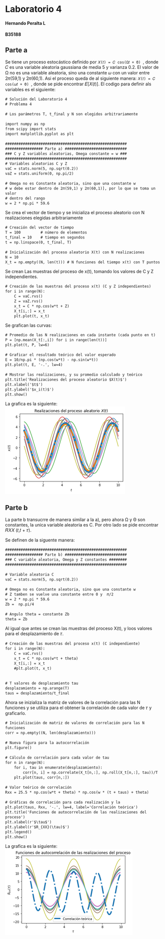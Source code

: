 # Laboratorio 4
#### Hernando Peralta L
#### B35188
## Parte a
Se tiene un proceso estocástico definido por ```𝑋(𝑡) = 𝐶 cos(Ω𝑡 + Θ) ```, donde 𝐶 es una variable aleatoria gaussiana de media 5 y varianza 0.2. El valor de Ω no es una variable aleatoria, sino una constante 𝜔 con un valor entre 2𝜋(59,1) y 2𝜋(60,1). Asi el proceso queda de al siguiente manera: ```𝑋(𝑡) = 𝐶 cos(𝜔𝑡 + Θ) ```, donde se pide encontrar 𝐸[𝑋(𝑡)].
El codigo para definir als variables es el siguiente:
```
# Solución del Laboratorio 4
# Problema 4

# Los parámetros T, t_final y N son elegidos arbitrariamente

import numpy as np
from scipy import stats
import matplotlib.pyplot as plt

#######################################################
################# Parte a) ############################
### C y Z variables aleatorias, Omega constante = w ###
#######################################################
# Variables aleatorias C y Z
vaC = stats.norm(5, np.sqrt(0.2))
vaZ = stats.uniform(0, np.pi/2)

# Omega no es Constante aleatoria, sino que una constante w
# w debe estar dentro de 2𝜋(59,1) y 2𝜋(60,1)], por lo que se toma un valor
# dentro del rango
w = 2 * np.pi * 59.6
```
Se crea el vector de tiempo y se inicializa el proceso aleatorio con N realizaciones elegidas arbitrariamente
```
# Creación del vector de tiempo
T = 100			# número de elementos
t_final = 10	# tiempo en segundos
t = np.linspace(0, t_final, T)

# Inicialización del proceso aleatorio X(t) con N realizaciones
N = 10
X_t = np.empty((N, len(t)))	# N funciones del tiempo x(t) con T puntos
```
Se crean Las muestras del proceso de x(t), tomando los valores de C y Z independientes.
```
# Creación de las muestras del proceso x(t) (C y Z independientes)
for i in range(N):
	C = vaC.rvs()
	Z = vaZ.rvs()
	x_t = C * np.cos(w*t + Z)
	X_t[i,:] = x_t
	plt.plot(t, x_t)
```
Se grafican las curvas:
```
# Promedio de las N realizaciones en cada instante (cada punto en t)
P = [np.mean(X_t[:,i]) for i in range(len(t))]
plt.plot(t, P, lw=6)

# Graficar el resultado teórico del valor esperado
E = 10/np.pi * (np.cos(w*t) - np.sin(w*t))
plt.plot(t, E, '-.', lw=4)

# Mostrar las realizaciones, y su promedio calculado y teórico
plt.title('Realizaciones del proceso aleatorio $X(t)$')
plt.xlabel('$t$')
plt.ylabel('$x_i(t)$')
plt.show()
```
La grafica es la siguiente:
![Bilby Stampede](https://github.com/NandoPL/Tema-4/blob/main/FigParteA.png)


## Parte b
La parte b transucrre de manera similar a la a), pero ahora Ω y Θ son constantes, la unica variable aleatoria es C. Por otro lado se pide encontrar 𝑅𝑋𝑋 (𝑡,𝑡 + 𝜏).

Se definen de la siguente manera:

```
#######################################################
################# Parte b) ############################
### C variable aleatoria, Omega y Z constantes ########
#######################################################

# Variable aleatoria C
vaC = stats.norm(5, np.sqrt(0.2))

# Omega no es Constante aleatoria, sino que una constante w
# Z tamben se vuelve una constante entre 0 y  𝜋/2
w = 2 * np.pi * 59.6
Zb =  np.pi/4

# Angulo theta = constante Zb
theta = Zb
```
Al igual que antes se crean las muestras del proceso X(t), y loos valores para el desplazamiento de 𝜏.
```
# Creación de las muestras del proceso x(t) (C independiente)
for i in range(N):
	C = vaC.rvs()
	x_t = C * np.cos(w*t + theta)
	X_t[i,:] = x_t
	#plt.plot(t, x_t)


# T valores de desplazamiento tau
desplazamiento = np.arange(T)
taus = desplazamiento/t_final
```
Ahora se inizializa la matriz de valores de la correlación para las N funciones y se utiliza para el obtener la correlación de cada valor de 𝜏 y graficarlo.
```
# Inicialización de matriz de valores de correlación para las N funciones
corr = np.empty((N, len(desplazamiento)))

# Nueva figura para la autocorrelación
plt.figure()

# Cálculo de correlación para cada valor de tau
for n in range(N):
	for i, tau in enumerate(desplazamiento):
		corr[n, i] = np.correlate(X_t[n,:], np.roll(X_t[n,:], tau))/T
	plt.plot(taus, corr[n,:])

# Valor teórico de correlación
Rxx = 25.5 * np.cos(w*t + theta) * np.cos(w * (t + taus) + theta)

# Gráficas de correlación para cada realización y la
plt.plot(taus, Rxx, '-.', lw=4, label='Correlación teórica')
plt.title('Funciones de autocorrelación de las realizaciones del proceso')
plt.xlabel(r'$\tau$')
plt.ylabel(r'$R_{XX}(\tau)$')
plt.legend()
plt.show()
```
La grafica es la siguiente:
![Bilby Stampede](https://github.com/NandoPL/Tema-4/blob/main/FigParteB.png)
